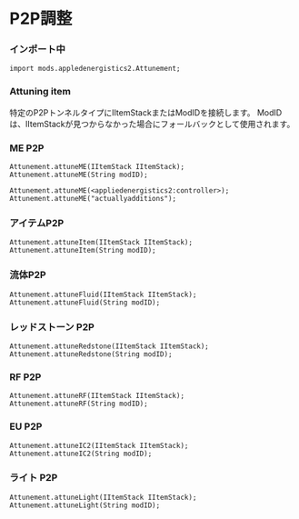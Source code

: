 # P2P調整

### インポート中

```zenscript
import mods.appledenergistics2.Attunement;
```

### Attuning item

特定のP2PトンネルタイプにIItemStackまたはModIDを接続します。 ModIDは、IItemStackが見つからなかった場合にフォールバックとして使用されます。

### ME P2P

```zenscript
Attunement.attuneME(IItemStack IItemStack);
Attunement.attuneME(String modID);

Attunement.attuneME(<appliedenergistics2:controller>);
Attunement.attuneME("actuallyadditions");
```

### アイテムP2P

```zenscript
Attunement.attuneItem(IItemStack IItemStack);
Attunement.attuneItem(String modID);
```

### 流体P2P

```zenscript
Attunement.attuneFluid(IItemStack IItemStack);
Attunement.attuneFluid(String modID);
```

### レッドストーン P2P

```zenscript
Attunement.attuneRedstone(IItemStack IItemStack);
Attunement.attuneRedstone(String modID);
```

### RF P2P

```zenscript
Attunement.attuneRF(IItemStack IItemStack);
Attunement.attuneRF(String modID);
```

### EU P2P

```zenscript
Attunement.attuneIC2(IItemStack IItemStack);
Attunement.attuneIC2(String modID);
```

### ライト P2P

```zenscript
Attunement.attuneLight(IItemStack IItemStack);
Attunement.attuneLight(String modID);
```